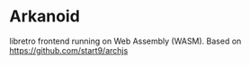 # Arkanoid

libretro frontend running on Web Assembly (WASM). Based on https://github.com/start9/archjs
